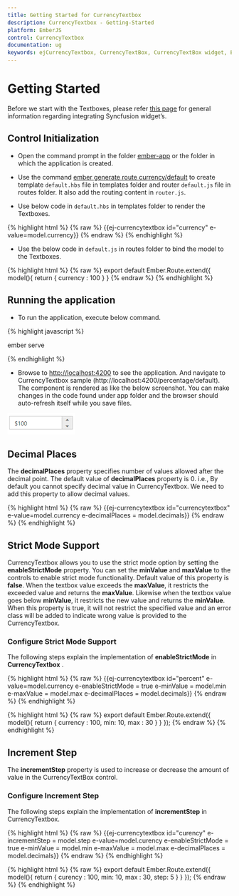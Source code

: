 ```yaml
---
title: Getting Started for CurrencyTextbox
description: CurrencyTextbox - Getting-Started
platform: EmberJS
control: CurrencyTextbox
documentation: ug
keywords: ejCurrencyTextbox, CurrencyTextBox, CurrencyTextBox widget, EmberJS CurrencyTextBox
---
```

# Getting Started

Before we start with the Textboxes, please refer [this page](https://help.syncfusion.com/emberjs/overview) for general information regarding integrating Syncfusion widget’s.

## Control Initialization

* Open the command prompt in the folder [ember-app](https://help.syncfusion.com/emberjs/getting-started#create-a-simple-ember-application) or the folder in which the application is created.

* Use the command [ember generate route currency/default](https://guides.emberjs.com/v2.11.0/routing/defining-your-routes/) to create template `default.hbs` file in templates folder and router `default.js` file in routes folder. It also add the routing content in `router.js`.

* Use below code in `default.hbs` in templates folder to render the Textboxes.

{% highlight html %}
{% raw %}
       {{ej-currencytextbox id="currency" e-value=model.currency}}
{% endraw %}
{% endhighlight %}

* Use the below code in `default.js` in routes folder to bind the model to the Textboxes.

{% highlight html %}
{% raw %}
	export default Ember.Route.extend({
      model(){
         return {
           currency : 100
        }
    }
{% endraw %}
{% endhighlight %}


## Running the application

* To run the application, execute below command.

{% highlight javascript %}
 
 ember serve

{% endhighlight %}

* Browse to [http://localhost:4200](http://localhost:4200) to see the application. And navigate to CurrencyTextbox sample (http://localhost:4200/percentage/default). The component is rendered as like the below screenshot. You can make changes in the code found under app folder and the browser should auto-refresh itself while you save files. 

![](Getting-Started_images/Getting-Started_img1.png)


## Decimal Places

The **decimalPlaces** property specifies number of values allowed after the decimal point. The default value of **decimalPlaces** property is 0. i.e., By default you cannot specify decimal value in CurrencyTextbox. We need to add this property to allow decimal values.

{% highlight html %}
{% raw %}
{{ej-currencytextbox id="currencytextbox" e-value=model.currency e-decimalPlaces = model.decimals}}
{% endraw %}
{% endhighlight %}

## Strict Mode Support

CurrencyTextbox allows you to use the strict mode option by setting the **enableStrictMode** property. You can set the **minValue** and **maxValue** to the controls to enable strict mode functionality. Default value of this property is **false**. When the textbox value exceeds the **maxValue**, it restricts the exceeded value and returns the **maxValue**. Likewise when the textbox value goes below **minValue**, it restricts the new value and returns the **minValue**. When this property is true, it will not restrict the specified value and an error class will be added to indicate wrong value is provided to the CurrencyTextbox.

### Configure Strict Mode Support 

The following steps explain the implementation of **enableStrictMode** in **CurrencyTextbox** .

{% highlight html %}
{% raw %}
{{ej-currencytextbox id="percent"  e-value=model.currency e-enableStrictMode = true e-minValue = model.min e-maxValue = model.max e-decimalPlaces = model.decimals}}
{% endraw %}
{% endhighlight %}


{% highlight html %}
{% raw %}
export default Ember.Route.extend({
    model(){
    return {
       currency : 100,
        min: 10,
        max : 30
        }
    }
});
{% endraw %}
{% endhighlight %}

## Increment Step

The **incrementStep** property is used to increase or decrease the amount of value in the CurrencyTextBox control. 

### Configure Increment Step

The following steps explain the implementation of **incrementStep** in CurrencyTextbox.


{% highlight html %}
{% raw %}
{{ej-currencytextbox id="curency" e-incrementStep = model.step e-value=model.curency e-enableStrictMode = true e-minValue = model.min e-maxValue = model.max e-decimalPlaces = model.decimals}}
{% endraw %}
{% endhighlight %}


{% highlight html %}
{% raw %}
export default Ember.Route.extend({
    model(){
    return {
     curency : 100,
        min: 10,
        max : 30,
        step: 5
        }
    }
});
{% endraw %}
{% endhighlight %}

